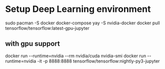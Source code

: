 # Setup Deep Learning environment
sudo pacman -S docker docker-compose
yay -S nvidia-docker
docker pull tensorflow/tensorflow:latest-gpu-jupyter

## with gpu support
docker run --runtime=nvidia --rm nvidia/cuda nvidia-smi
docker run --runtime=nvidia -it -p 8888:8888 tensorflow/tensorflow:nightly-py3-jupyter
